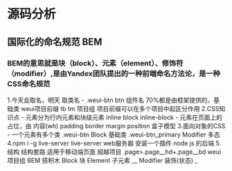 # 源码分析


## 国际化的命名规范 BEM
### BEM的意思就是块（block）、元素（element）、修饰符（modifier）,是由Yandex团队提出的一种前端命名方法论，是一种 CSS命名规范
1.今天会取名，明天
    取类名
    - .weui-btn
        btn 组件名 70%都是由框架提供的，基础类
        weui项目前缀 tb tm 项目组 项目前缀可以在多个项目中起区分作用
2.CSS知识点
    - 元素分为行内元素和块级元素 inline block inline-block
    - 元素在页面上的占位，由 内容(wh) padding border margin position 盒子模型
3.面向对象的CSS
    - 一个元素有多个类
        .weui-btn Block 基础类
        .weui-btn_primary Modifier 多态
4.npm i -g live-server
    live-server web服务器
    安装一个插件
    node js 的后端
5.结构
    结构套路 适用于移动端页面 超越项目
    .page>.page__hd+.page__bd
    weui项目组 
    BEM 搭积木 
    Block 块
    Element 子元素 __
    Modifier 装饰(状态) _
